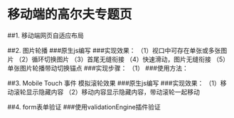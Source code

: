 # 移动端的高尔夫专题页

##1. 移动端网页自适应布局
  
##2. 图片轮播
    ###原生js编写
    ###实现效果：
            （1）视口中可存在单张或多张图片
            （2）循环切换图片
            （3）首尾无缝衔接
            （4）快速滑动，图片无缝衔接
            （5）单张图片轮播带动切换锚点
    ###实现步骤：
            （1）
    ###使用方法：

##3. Mobile Touch 事件 模拟滚轮效果
    ###原生js编写
    ###实现效果：
            （1）移动滚轮显示隐藏内容
            （2）移动内容显示隐藏内容，带动滚轮一起移动

##4. form表单验证
    ###使用validationEngine插件验证
